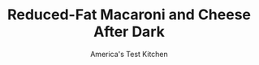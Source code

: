 ---
layout: ../../layouts/MarkdownPostLayout.astro
title: Reduced-Fat Macaroni and Cheese After Dark
author: America's Test Kitchen
pubDate: 2023-03-15
description: "This American classic has an awful lot of butter and cheese. We wanted a recipe that slimmed down on the fat, without losing any flavor."
image_url: https://res.cloudinary.com/hksqkdlah/image/upload/ar_1:1,c_fill,dpr_2.0,f_auto,fl_lossy.progressive.strip_profile,g_faces:auto,q_auto:low,w_344/22150_sfs-baked-mac-and-cheese-5
tags: ["Main Courses","Pasta","Cheese","Light"]
calories: 2169
protein: 25
carbohydrates: 60
fats: 
fiber: 2
ingredients: ["1/3 cup, plain bread crumbs","1 tablespoon, unsalted butter, melted","1/2 cup, shredded reduced-fat sharp cheddar cheese (3 ounces)","1/3 cup, crumbled blue cheese","1/2 cup, part-skim ricotta cheese","1 tablespoon, table salt plus an additional 1/2 teaspoon","1/2 pound, elbow macaroni","1 tablespoon, unsalted butter","1 1/2 tablespoons, all-purpose flour","1 teaspoon, powdered mustard","2 1/2 cups, skim milk","1/2 teaspoon, Tabasco sauce (optional)"]
serves: 4
time: ""
instructions: ["For the topping: Toss bread crumbs with butter in small bowl until combined. Set aside.","For the macaroni and cheese: In food processor or blender, process cheddar, blue cheese, and ricotta until no large pieces of cheese remain, 1 to 2 minutes. Transfer to bowl and set aside.","Adjust oven rack to lower-middle position and heat broiler. Bring 4 quarts water to boil in Dutch oven over high heat. Add 1 tablespoon salt and macaroni and cook until tender, 7 to 9 minutes. Drain macaroni and leave in colander.","In now-empty Dutch oven, heat butter over medium-high heat until foaming. Add flour and mustard and cook, whisking to combine ingredients, until mixture is smooth, about 1 minute. Whisking constantly, slowly add milk and Tabasco, if using, and bring to full boil. Reduce heat to medium and simmer, whisking frequently, until mixture becomes slightly thicker than heavy cream, 2 to 4 minutes. Remove pan from heat. Whisk in cheese mixture and 1/2 teaspoon salt until cheese is melted. Add pasta and cook, stirring constantly, over medium-low heat, until mixture is steaming, 2 to 3 minutes.","Transfer mixture to broilersafe 8-inch-square baking dish and sprinkle with bread crumbs. Broil until crumbs are deep golden brown, 2 to 4 minutes, rotating pan if necessary for even browning. Cool 2 minutes. Serve."]
nutrition: ["485 mg Potassium","477 mg Phosphorus","613 mg Calcium","1 mg Iron","64 mg Magnesium","687 mg Sodium","2 mg Zinc","21 g Fat","2 mg Niacin (B3)","5 g Monounsaturated","1 g Polyunsaturated","1 mg Vitamin C","2 µg Vitamin D","64 mg Cholesterol","12 g Saturated","2 g Fiber","11 µg Folic acid","34 µg Folate (food)","9 g Sugars","2 µg Vitamin K","184 g Water","60 g Carbs","54 µg Folate equivalent (total)","25 g Protein","1 µg Vitamin B12","375 µg Vitamin A","542 kcal Energy","2169 calories"]
notes: "This grown-up variation uses a small amount of blue cheese—perfect for when the kids have gone to bed."
---